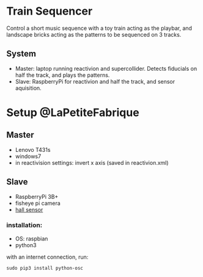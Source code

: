 # Train Sequencer

Control a short music sequence with a toy train acting as the playbar, and landscape bricks acting as the patterns to be sequenced on 3 tracks.

## System

- Master: laptop running reactivion and supercollider. Detects fiducials on half the track, and plays the patterns.
- Slave: RaspberryPi for reactivion and half the track, and sensor aquisition.


# Setup @LaPetiteFabrique

## Master
- Lenovo T431s
- windows7
- in reactivision settings: invert x axis (saved in reactivion.xml)


## Slave
- RaspberryPi 3B+
- fisheye pi camera
- [hall sensor](https://fr.aliexpress.com/store/product/10pcs-speed-measurement-Hall-sensor-module-Hall-switch-motor-tachometer-module-DIY/1240331_1997125381.html)


### installation:

- OS: raspbian
- python3

with an internet connection, run:
```
sudo pip3 install python-osc
```


